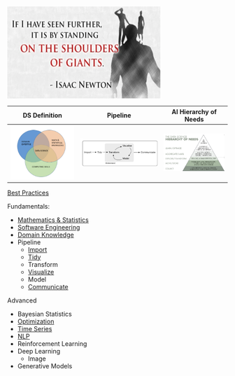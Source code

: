 <img src="./images/Isaac_Newton_Quote.png" alt="drawing" width="350" height="210"/>

DS Definition              |  Pipeline                |  AI Hierarchy of Needs       |
:-------------------------:|:-------------------------:|:-------------------------:
![ds_venn_diagram](./images/ds_venn_diagram.png)  |  ![pipeline](./images/hadley_wickham_pipeline.png)  |  ![pipeline](./images/ai_hierarchy_of_needs.png)|

[Best Practices](./best_practices)

Fundamentals:
* [Mathematics & Statistics](Mathematics)
* [Software Engineering](Software_Engineering)
* [Domain Knowledge](./domain_knowledge)
* Pipeline
    * [Import](./import_and_prep)
    * [Tidy](./tidy_and_prep)
    * Transform
    * [Visualize](./visualize)
    * Model
    * [Communicate](./communicate)
 
Advanced
* Bayesian Statistics
* [Optimization](./optimization)
* [Time Series](./time_series)
* [NLP](./nlp)
* Reinforcement Learning  
* Deep Learning 
    * Image
* Generative Models

